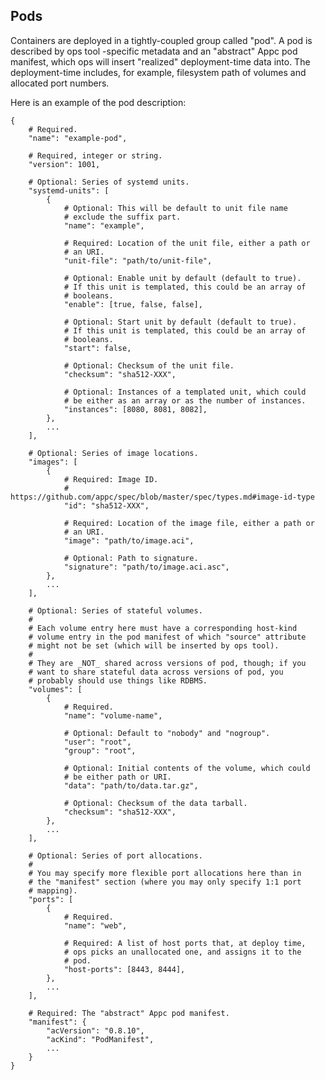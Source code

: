 ## Pods

Containers are deployed in a tightly-coupled group called "pod".  A pod
is described by ops tool -specific metadata and an "abstract" Appc pod
manifest, which ops will insert "realized" deployment-time data into.
The deployment-time includes, for example, filesystem path of volumes
and allocated port numbers.

Here is an example of the pod description:

    {
        # Required.
        "name": "example-pod",

        # Required, integer or string.
        "version": 1001,

        # Optional: Series of systemd units.
        "systemd-units": [
            {
                # Optional: This will be default to unit file name
                # exclude the suffix part.
                "name": "example",

                # Required: Location of the unit file, either a path or
                # an URI.
                "unit-file": "path/to/unit-file",

                # Optional: Enable unit by default (default to true).
                # If this unit is templated, this could be an array of
                # booleans.
                "enable": [true, false, false],

                # Optional: Start unit by default (default to true).
                # If this unit is templated, this could be an array of
                # booleans.
                "start": false,

                # Optional: Checksum of the unit file.
                "checksum": "sha512-XXX",

                # Optional: Instances of a templated unit, which could
                # be either as an array or as the number of instances.
                "instances": [8080, 8081, 8082],
            },
            ...
        ],

        # Optional: Series of image locations.
        "images": [
            {
                # Required: Image ID.
                # https://github.com/appc/spec/blob/master/spec/types.md#image-id-type
                "id": "sha512-XXX",

                # Required: Location of the image file, either a path or
                # an URI.
                "image": "path/to/image.aci",

                # Optional: Path to signature.
                "signature": "path/to/image.aci.asc",
            },
            ...
        ],

        # Optional: Series of stateful volumes.
        #
        # Each volume entry here must have a corresponding host-kind
        # volume entry in the pod manifest of which "source" attribute
        # might not be set (which will be inserted by ops tool).
        #
        # They are _NOT_ shared across versions of pod, though; if you
        # want to share stateful data across versions of pod, you
        # probably should use things like RDBMS.
        "volumes": [
            {
                # Required.
                "name": "volume-name",

                # Optional: Default to "nobody" and "nogroup".
                "user": "root",
                "group": "root",

                # Optional: Initial contents of the volume, which could
                # be either path or URI.
                "data": "path/to/data.tar.gz",

                # Optional: Checksum of the data tarball.
                "checksum": "sha512-XXX",
            },
            ...
        ],

        # Optional: Series of port allocations.
        #
        # You may specify more flexible port allocations here than in
        # the "manifest" section (where you may only specify 1:1 port
        # mapping).
        "ports": [
            {
                # Required.
                "name": "web",

                # Required: A list of host ports that, at deploy time,
                # ops picks an unallocated one, and assigns it to the
                # pod.
                "host-ports": [8443, 8444],
            },
            ...
        ],

        # Required: The "abstract" Appc pod manifest.
        "manifest": {
            "acVersion": "0.8.10",
            "acKind": "PodManifest",
            ...
        }
    }
